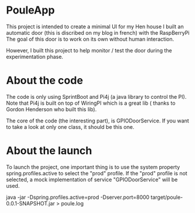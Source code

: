 # PouleApp

This project is intended to create a minimal UI for my Hen house
I built an automatic door (this is discribed on my blog in french) with the RaspBerryPi
The goal of this door is to work on its own without human interaction.

However, I built this project to help monitor / test the door during the experimentation phase. 

# About the code

The code is only using SprintBoot and Pi4j (a java library to control the PI).
Note that Pi4j is built on top of WiringPI which is a great lib ( thanks to Gordon Henderson who built this lib).

The core of the code (the interesting part), is GPIODoorService. If you want to take a look at only one class, it should be this one.

# About the launch

To launch the project, one important thing is to use the system property spring.profiles.active to select the "prod" profile.
If the "prod" profile is not selected, a mock implementation of service "GPIODoorService" will be used.

java -jar -Dspring.profiles.active=prod -Dserver.port=8000 target/poule-0.0.1-SNAPSHOT.jar > poule.log

